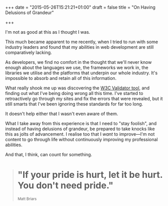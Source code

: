 +++
date = "2015-05-26T15:21:21+01:00"
draft = false
title = "On Having Delusions of Grandeur"

+++

I'm not as good at this as I thought I was.

This much became apparent to me recently, when I tried to run with some industry leaders and found that my abilities in web development are still comparatively lacking.

As developers, we find no comfort in the thought that we'll never know enough about the languages we use, the frameworks we work in, the libraries we utilise and the platforms that underpin our whole industry. It's impossible to absorb and retain all of this information.

What really shook me up was discovering the [W3C Validator tool](http://validator.w3.org/ "Link to W3C Markup Validation Tool"), and finding out what I've being doing wrong all this time. I've started to retroactively go through my sites and fix the errors that were revealed, but it still smarts that I've been ignoring these standards for far too long.

It doesn't help either that I wasn't even aware of them.

What I take away from this experience is that I need to "stay foolish", and instead of having delusions of grandeur, be prepared to take knocks like this as jolts of advancement. I realise too that I _want_ to improve—I'm not content to go through life without continuously improving my professional abilities.

And that, I think, can count for something.

<blockquote>
<h1>"If your pride is hurt, let it be hurt. You don't need pride."</h1>
<small>Matt Briars</small>
